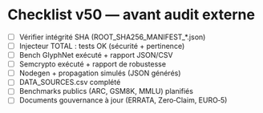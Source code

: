 # Checklist v50 — avant audit externe
- [ ] Vérifier intégrité SHA (ROOT_SHA256_MANIFEST_*.json)
- [ ] Injecteur TOTAL : tests OK (sécurité + pertinence)
- [ ] Bench GlyphNet exécuté + rapport JSON/CSV
- [ ] Semcrypto exécuté + rapport de robustesse
- [ ] Nodegen + propagation simulés (JSON générés)
- [ ] DATA_SOURCES.csv complété
- [ ] Benchmarks publics (ARC, GSM8K, MMLU) planifiés
- [ ] Documents gouvernance à jour (ERRATA, Zero‑Claim, EURO‑5)

